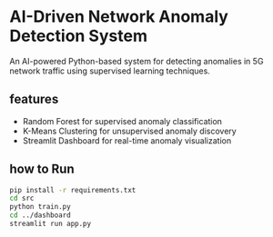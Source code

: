 # AI-Driven Network Anomaly Detection System

An AI-powered Python-based system for detecting anomalies in 5G network traffic using supervised learning techniques.

## features

- Random Forest for supervised anomaly classification
- K-Means Clustering for unsupervised anomaly discovery
- Streamlit Dashboard for real-time anomaly visualization

## how to Run

```bash
pip install -r requirements.txt
cd src
python train.py
cd ../dashboard
streamlit run app.py